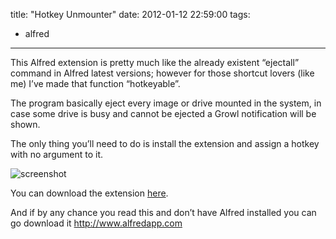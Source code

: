 title: "Hotkey Unmounter"
date: 2012-01-12 22:59:00
tags:
- alfred
---

This Alfred extension is pretty much like the already existent “ejectall” command in Alfred latest versions; however for those shortcut lovers (like me) I’ve made that function “hotkeyable”.

The program basically eject every image or drive mounted in the system, in case some drive is busy and cannot be ejected a Growl notification will be shown.

The only thing you’ll need to do is install the extension and assign a hotkey with no argument to it.

![screenshot](http://cl.ly/0G0r2v1D253K221p2b30/capture.png)

You can download the extension [here](http://cl.ly/2F1G1U1X261I0U1O1U2M).

And if by any chance you read this and don’t have Alfred installed you can go download it
http://www.alfredapp.com
